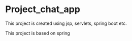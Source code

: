 # Project_chat_app
This project is created using jsp, servlets, spring boot etc.

This project is based on spring 